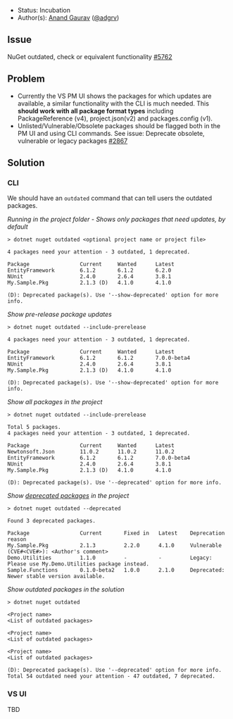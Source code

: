 * Status: Incubation
* Author(s): [Anand Gaurav](https://github.com/anangaur) ([@adgrv](https://twitter.com/adgrv))

## Issue
NuGet outdated, check or equivalent functionality [#5762](https://github.com/nuget/home/issues/5762)

## Problem
* Currently the VS PM UI shows the packages for which updates are available, a similar functionality with the CLI is much needed. This **should work with all package format types** including PackageReference (v4), project.json(v2) and packages.config (v1).
* Unlisted/Vulnerable/Obsolete packages should be flagged both in the PM UI and using CLI commands. See issue: Deprecate obsolete, vulnerable or legacy packages [#2867](https://github.com/NuGet/Home/issues/2867)


## Solution

### CLI

We should have an `outdated` command that can tell users the outdated packages.

_Running in the project folder - Shows only packages that need updates, by default_
```
> dotnet nuget outdated <optional project name or project file>

4 packages need your attention - 3 outdated, 1 deprecated.

Package                Current     Wanted      Latest   
EntityFramework        6.1.2       6.1.2       6.2.0   
NUnit                  2.4.0       2.6.4       3.8.1  
My.Sample.Pkg          2.1.3 (D)   4.1.0       4.1.0

(D): Deprecated package(s). Use '--show-deprecated' option for more info.
```

_Show pre-release package updates_
```
> dotnet nuget outdated --include-prerelease

4 packages need your attention - 3 outdated, 1 deprecated.

Package                Current     Wanted      Latest   
EntityFramework        6.1.2       6.1.2       7.0.0-beta4   
NUnit                  2.4.0       2.6.4       3.8.1  
My.Sample.Pkg          2.1.3 (D)   4.1.0       4.1.0

(D): Deprecated package(s). Use '--show-deprecated' option for more info.
```

_Show all packages in the project_
```
> dotnet nuget outdated --include-prerelease

Total 5 packages. 
4 packages need your attention - 3 outdated, 1 deprecated.

Package                Current     Wanted      Latest   
Newtonsoft.Json        11.0.2      11.0.2      11.0.2
EntityFramework        6.1.2       6.1.2       7.0.0-beta4   
NUnit                  2.4.0       2.6.4       3.8.1  
My.Sample.Pkg          2.1.3 (D)   4.1.0       4.1.0

(D): Deprecated package(s). Use '--deprecated' option for more info.
```

_Show [deprecated packages](https://github.com/NuGet/Home/issues/2867) in the project_
```
> dotnet nuget outdated --deprecated

Found 3 deprecated packages.

Package                Current       Fixed in   Latest    Deprecation reason   
My.Sample.Pkg          2.1.3         2.2.0      4.1.0     Vulnerable (CVE#<CVE#>): <Author's comment>
Demo.Utilities         1.1.0         -          -         Legacy: Please use My.Demo.Utilities package instead.
Sample.Functions       0.1.0-beta2   1.0.0      2.1.0     Deprecated: Newer stable version available.
```

_Show outdated packages in the solution_
```
> dotnet nuget outdated

<Project name>
<List of outdated packages>

<Project name>
<List of outdated packages>

<Project name>
<List of outdated packages>

(D): Deprecated package(s). Use '--deprecated' option for more info.
Total 54 outdated need your attention - 47 outdated, 7 deprecated. 
```

### VS UI
TBD
